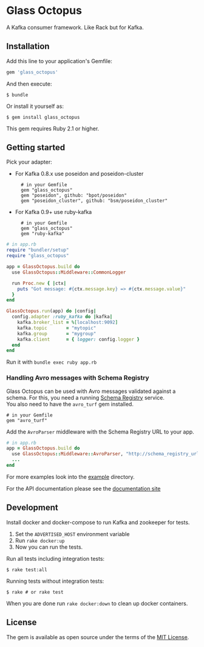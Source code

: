 # Glass Octopus

A Kafka consumer framework. Like Rack but for Kafka.

## Installation

Add this line to your application's Gemfile:

```ruby
gem 'glass_octopus'
```

And then execute:

    $ bundle

Or install it yourself as:

    $ gem install glass_octopus

This gem requires Ruby 2.1 or higher.

## Getting started

Pick your adapter:

* For Kafka 0.8.x use poseidon and poseidon-cluster

        # in your Gemfile
        gem "glass_octopus"
        gem "poseidon", github: "bpot/poseidon"
        gem "poseidon_cluster", github: "bsm/poseidon_cluster"

* For Kafka 0.9+ use ruby-kafka

        # in your Gemfile
        gem "glass_octopus"
        gem "ruby-kafka"


```ruby
# in app.rb
require "bundler/setup"
require "glass_octopus"

app = GlassOctopus.build do
  use GlassOctopus::Middleware::CommonLogger

  run Proc.new { |ctx|
    puts "Got message: #{ctx.message.key} => #{ctx.message.value}"
  }
end

GlassOctopus.run(app) do |config|
  config.adapter :ruby_kafka do |kafka|
    kafka.broker_list = %[localhost:9092]
    kafka.topic       = "mytopic"
    kafka.group       = "mygroup"
    kafka.client      = { logger: config.logger }
  end
end
```

Run it with `bundle exec ruby app.rb`

### Handling Avro messages with Schema Registry

Glass Octopus can be used with Avro messages validated against a schema. For this, you need a running [Schema Registry](https://docs.confluent.io/current/schema-registry/docs/index.html) service.  
You also need to have the `avro_turf` gem installed.

```
# in your Gemfile
gem "avro_turf"
```

Add the `AvroParser` middleware with the Schema Registry URL to your app.

```ruby
# in app.rb
app = GlassOctopus.build do
  use GlassOctopus::Middleware::AvroParser, "http://schema_registry_url:8081"
  ...
end
```

For more examples look into the [example](example) directory.

For the API documentation please see the [documentation site][rubydoc]

## Development

Install docker and docker-compose to run Kafka and zookeeper for tests.

1. Set the `ADVERTISED_HOST` environment variable
2. Run `rake docker:up`
3. Now you can run the tests.

Run all tests including integration tests:

    $ rake test:all

Running tests without integration tests:

    $ rake # or rake test

When you are done run `rake docker:down` to clean up docker containers.

## License

The gem is available as open source under the terms of the
[MIT License](http://opensource.org/licenses/MIT).

[rubydoc]: http://www.rubydoc.info/github/sspinc/glass-octopus

